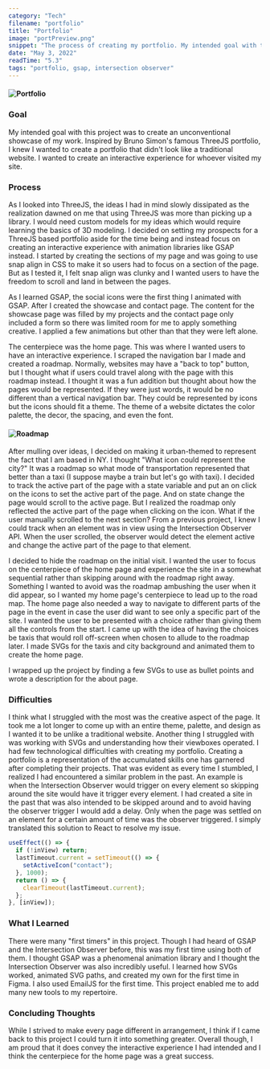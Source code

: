 ```yaml
---
category: "Tech"
filename: "portfolio"
title: "Portfolio"
image: "portPreview.png"
snippet: "The process of creating my portfolio. My intended goal with this project was to create an unconventional showcase of my work. Inspired by Bruno Simon's famous ThreeJS portfolio, I knew I wanted to create a portfolio that didn't look like a traditional website. I wanted to create an interactive experience for whoever visited my site."
date: "May 3, 2022"
readTime: "5.3"
tags: "portfolio, gsap, intersection observer"
---
```


#### ![Portfolio](/images/tech/portPreview.png)

### Goal

My intended goal with this project was to create an unconventional showcase of my work. Inspired by Bruno Simon's famous ThreeJS portfolio, I knew I wanted to create a portfolio that didn't look like a traditional website. I wanted to create an interactive experience for whoever visited my site.

### Process

As I looked into ThreeJS, the ideas I had in mind slowly dissipated as the realization dawned on me that using ThreeJS was more than picking up a library. I would need custom models for my ideas which would require learning the basics of 3D modeling. I decided on setting my prospects for a ThreeJS based portfolio aside for the time being and instead focus on creating an interactive experience with animation libraries like GSAP instead. I started by creating the sections of my page and was going to use snap align in CSS to make it so users had to focus on a section of the page. But as I tested it, I felt snap align was clunky and I wanted users to have the freedom to scroll and land in between the pages.

As I learned GSAP, the social icons were the first thing I animated with GSAP. After I created the showcase and contact page. The content for the showcase page was filled by my projects and the contact page only included a form so there was limited room for me to apply something creative. I applied a few animations but other than that they were left alone.

The centerpiece was the home page. This was where I wanted users to have an interactive experience. I scraped the navigation bar I made and created a roadmap. Normally, websites may have a "back to top" button, but I thought what if users could travel along with the page with this roadmap instead. I thought it was a fun addition but thought about how the pages would be represented. If they were just words, it would be no different than a vertical navigation bar. They could be represented by icons but the icons should fit a theme. The theme of a website dictates the color palette, the decor, the spacing, and even the font.

#### ![Roadmap](/images/tech/roadmap.png)

After mulling over ideas, I decided on making it urban-themed to represent the fact that I am based in NY. I thought "What icon could represent the city?" It was a roadmap so what mode of transportation represented that better than a taxi (I suppose maybe a train but let's go with taxi). I decided to track the active part of the page with a state variable and put an on click on the icons to set the active part of the page. And on state change the page would scroll to the active page. But I realized the roadmap only reflected the active part of the page when clicking on the icon. What if the user manually scrolled to the next section? From a previous project, I knew I could track when an element was in view using the Intersection Observer API. When the user scrolled, the observer would detect the element active and change the active part of the page to that element.

I decided to hide the roadmap on the initial visit. I wanted the user to focus on the centerpiece of the home page and experience the site in a somewhat sequential rather than skipping around with the roadmap right away. Something I wanted to avoid was the roadmap ambushing the user when it did appear, so I wanted my home page's centerpiece to lead up to the road map. The home page also needed a way to navigate to different parts of the page in the event in case the user did want to see only a specific part of the site. I wanted the user to be presented with a choice rather than giving them all the controls from the start. I came up with the idea of having the choices be taxis that would roll off-screen when chosen to allude to the roadmap later. I made SVGs for the taxis and city background and animated them to create the home page.

I wrapped up the project by finding a few SVGs to use as bullet points and wrote a description for the about page.

### Difficulties

I think what I struggled with the most was the creative aspect of the page. It took me a lot longer to come up with an entire theme, palette, and design as I wanted it to be unlike a traditional website. Another thing I struggled with was working with SVGs and understanding how their viewboxes operated. I had few technological difficulties with creating my portfolio. Creating a portfolio is a representation of the accumulated skills one has garnered after completing their projects. That was evident as every time I stumbled, I realized I had encountered a similar problem in the past. An example is when the Intersection Observer would trigger on every element so skipping around the site would have it trigger every element. I had created a site in the past that was also intended to be skipped around and to avoid having the observer trigger I would add a delay. Only when the page was settled on an element for a certain amount of time was the observer triggered. I simply translated this solution to React to resolve my issue.

```jsx
useEffect(() => {
  if (!inView) return;
  lastTimeout.current = setTimeout(() => {
    setActiveIcon("contact");
  }, 1000);
  return () => {
    clearTimeout(lastTimeout.current);
  };
}, [inView]);
```

### What I Learned

There were many "first timers" in this project. Though I had heard of GSAP and the Intersection Observer before, this was my first time using both of them. I thought GSAP was a phenomenal animation library and I thought the Intersection Observer was also incredibly useful. I learned how SVGs worked, animated SVG paths, and created my own for the first time in Figma. I also used EmailJS for the first time. This project enabled me to add many new tools to my repertoire.

### Concluding Thoughts

While I strived to make every page different in arrangement, I think if I came back to this project I could turn it into something greater. Overall though, I am proud that it does convey the interactive experience I had intended and I think the centerpiece for the home page was a great success.
